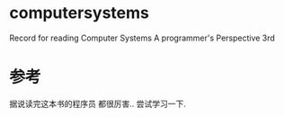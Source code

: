 # computersystems
Record for reading Computer Systems A programmer's Perspective 3rd

# 参考
据说读完这本书的程序员 都很厉害.. 尝试学习一下.

